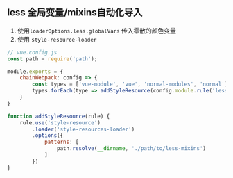 ## less 全局变量/mixins自动化导入
1. 使用`loaderOptions.less.globalVars` 传入零散的颜色变量
2. 使用 `style-resource-loader`
```js
// vue.config.js
const path = require('path');

module.exports = {
    chainWebpack: config => {
        const types = ['vue-module', 'vue', 'normal-modules', 'normal'];
        types.forEach(type => addStyleResource(config.module.rule('less').oneOf(type)))
    }
}

function addStyleResource(rule) {
    rule.use('style-resource')
        .loader('style-resources-loader')
        .options({
            patterns: [
                path.resolve(__dirname, './path/to/less-mixins')
            ]
        })
}
```
